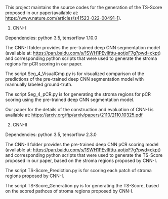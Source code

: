 This project maintains the source codes for the generation of the TS-Score proposed in our paper(available at: https://www.nature.com/articles/s41523-022-00491-1).


1. CNN-I

Dependencies: python 3.5, tensorflow 1.10.0

The CNN-I folder provides the pre-trained deep CNN segmentation model (available at: https://pan.baidu.com/s/1SWH1PEvlIfttu-aotjoF7g?pwd=ckpt) and corresponding python scripts that were used to generate the stroma regions for pCR scoring in our paper.

The script Seg_4_VisualCmp.py is for visualized comparison of the predictions of the pre-trained deep CNN segmentation model with mannually labeled ground-truth.
    
The script Seg_4_pCR.py is for generating the stroma regions for pCR scoring using the pre-trained deep CNN segmentation model.

Our paper for the details of the construction and evaluation of CNN-I is available at: https://arxiv.org/ftp/arxiv/papers/2110/2110.10325.pdf 


2. CNN-II

Dependencies: python 3.5, tensorflow 2.3.0

The CNN-II folder provides the pre-trained deep CNN pCR scoring model (available at: https://pan.baidu.com/s/1SWH1PEvlIfttu-aotjoF7g?pwd=ckpt) and corresponding python scripts that were used to generate the TS-Score proposed in our paper, based on the stroma regions proposed by CNN-I.

The script TS-Score_Prediction.py is for scoring each patch of stroma regions proposed by CNN-I.
    
The script TS-Score_Generation.py is for generating the TS-Score, based on the scored pathces of stroma regions proposed by CNN-I.
    
